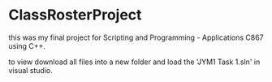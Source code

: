 # ClassRosterProject
this was my final project for Scripting and Programming - Applications C867 using C++.

to view download all files into a new folder and load the 'JYM1 Task 1.sln' in visual studio.
